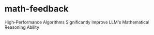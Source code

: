 # math-feedback
 High-Performance Algorithms Significantly Improve LLM's Mathematical Reasoning Ability
